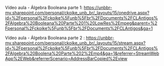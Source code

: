 Vídeo aula - Álgebra Booleana parte 1: https://unbbr-my.sharepoint.com/personal/ckoike_unb_br/_layouts/15/onedrive.aspx?id=%2Fpersonal%2Fckoike%5Funb%5Fbr%2FDocuments%2FCLAntigos%2FAlgebra%20Booleana%20Parte%201%20LowRes%2Empeg&parent=%2Fpersonal%2Fckoike%5Funb%5Fbr%2FDocuments%2FCLAntigos&ga=1

Vídeo aula - Álgebra Booleana parte 2 : https://unbbr-my.sharepoint.com/personal/ckoike_unb_br/_layouts/15/stream.aspx?id=%2Fpersonal%2Fckoike%5Funb%5Fbr%2FDocuments%2FCLAntigos%2FAlgebra%20Boolena%20Parte%202%2Emp4&ga=1&referrer=StreamWebApp%2EWeb&referrerScenario=AddressBarCopied%2Eview
